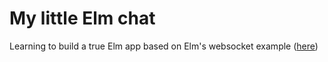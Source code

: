 # My little Elm chat

Learning to build a true Elm app based on Elm's websocket example ([here](https://guide.elm-lang.org/architecture/effects/web_sockets.html))
